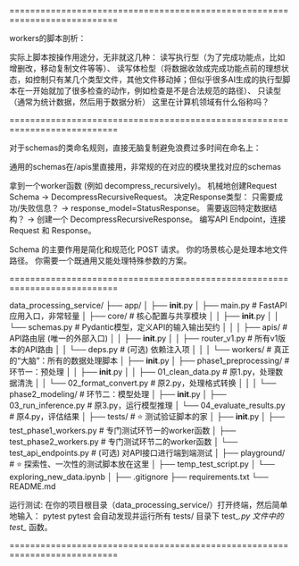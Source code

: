 
===========================================================================

workers的脚本剖析：

实际上脚本按操作用途分，无非就这几种：
读写执行型（为了完成功能点，比如增删改，移动复制文件等等）、
读写体检型（将数据收敛成完成功能点前的理想状态，如控制只有某几个类型文件，其他文件移动掉；但似乎很多AI生成的执行型脚本在一开始就加了很多检查的动作，例如检查是不是合法规范的路径）、
只读型（通常为统计数据，然后用于数据分析）
这里在计算机领域有什么俗称吗？



===========================================================================

对于schemas的类命名规则，直接无脑复制避免浪费过多时间在命名上：

通用的schemas在/apis里直接用，非常规的在对应的模块里找对应的schemas

拿到一个worker函数 (例如 decompress_recursively)。
机械地创建Request Schema -> DecompressRecursiveRequest。
决定Response类型：
只需要成功/失败信息？ -> response_model=StatusResponse。
需要返回特定数据结构？ -> 创建一个 DecompressRecursiveResponse。
编写API Endpoint，连接 Request 和 Response。


Schema 的主要作用是简化和规范化 POST 请求。
你的场景核心是处理本地文件路径。
你需要一个既通用又能处理特殊参数的方案。


===========================================================================

data_processing_service/
├── app/
│   ├── __init__.py
│   ├── main.py             # FastAPI应用入口，非常轻量
│   ├── core/               # 核心配置与共享模块
│   │   ├── __init__.py
│   │   └── schemas.py      # Pydantic模型，定义API的输入输出契约
│   │
│   ├── apis/               # API路由层 (唯一的外部入口)
│   │   ├── __init__.py
│   │   ├── router_v1.py    # 所有v1版本的API路由
│   │   └── deps.py         # (可选) 依赖注入项
│   │
│   └── workers/            # 真正的“大脑”：所有的数据处理脚本
│       ├── __init__.py
│       ├── phase1_preprocessing/  # 环节一：预处理
│       │   ├── __init__.py
│       │   ├── 01_clean_data.py   # 原1.py，处理数据清洗
│       │   └── 02_format_convert.py # 原2.py，处理格式转换
│       │
│       └── phase2_modeling/       # 环节二：模型处理
│           ├── __init__.py
│           ├── 03_run_inference.py  # 原3.py，运行模型推理
│           └── 04_evaluate_results.py # 原4.py，评估结果
│
├── tests/                  # ⭐ 测试验证脚本的家
│   ├── __init__.py
│   ├── test_phase1_workers.py     # 专门测试环节一的worker函数
│   ├── test_phase2_workers.py     # 专门测试环节二的worker函数
│   └── test_api_endpoints.py      # (可选) 对API接口进行端到端测试
│
├── playground/             # ⭐ 探索性、一次性的测试脚本放在这里
│   ├── temp_test_script.py
│   └── exploring_new_data.ipynb
│
├── .gitignore
├── requirements.txt
└── README.md

运行测试: 在你的项目根目录（data_processing_service/）打开终端，然后简单地输入：
pytest
pytest 会自动发现并运行所有 tests/ 目录下 test_*.py 文件中的 test_* 函数。



===========================================================================
